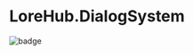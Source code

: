 # LoreHub.DialogSystem

![badge](https://github.com/worldpwn/lorehub-dialog-system/workflows/ci/badge.svg)
